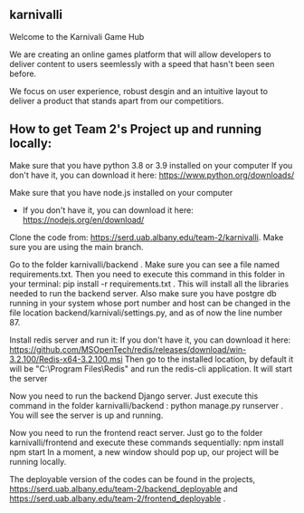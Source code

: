 ## karnivalli

Welcome to the Karnivali Game Hub

We are creating an online games platform that will allow developers to deliver content to users seemlessly with a speed that hasn't been seen before. 

We focus on user experience, robust desgin and an intuitive layout to deliver a product that stands apart from our competitiors. 

## How to get Team 2's Project up and running locally:

Make sure that you have python 3.8 or 3.9 installed on your computer 
If you don't have it, you can download it here: https://www.python.org/downloads/

Make sure that you have node.js installed on your computer
- If you don't have it, you can download it here: https://nodejs.org/en/download/

Clone the code from: https://serd.uab.albany.edu/team-2/karnivalli. Make sure you are using the main branch.

Go to the folder karnivalli/backend . Make sure you can see a file named requirements.txt. Then you need to execute this command in this folder in your terminal: pip install -r requirements.txt . This will install all the libraries needed to run the backend server. Also make sure you have postgre db running in your system whose port number and host can be changed in the file location backend/karnivali/settings.py, and as of now the line number 87.

Install redis server and run it:
If you don't have it, you can download it here: https://github.com/MSOpenTech/redis/releases/download/win-3.2.100/Redis-x64-3.2.100.msi
Then go to the installed location, by default it will be "C:\Program Files\Redis\" and run the redis-cli application. It will start the server

Now you need to run the backend Django server. Just execute this command in the folder karnivalli/backend :  python manage.py runserver . You will see the server is up and running.

Now you need to run the frontend react server. Just go to the folder karnivalli/frontend and execute these commands sequentially:
npm install
npm start 
In a moment, a new window should pop up, our project will be running locally. 

The deployable version of the codes can be found in the projects, https://serd.uab.albany.edu/team-2/backend_deployable and https://serd.uab.albany.edu/team-2/frontend_deployable .
